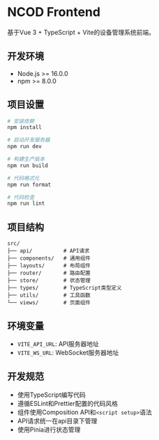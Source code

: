 # NCOD Frontend

基于Vue 3 + TypeScript + Vite的设备管理系统前端。

## 开发环境

- Node.js >= 16.0.0
- npm >= 8.0.0

## 项目设置

```bash
# 安装依赖
npm install

# 启动开发服务器
npm run dev

# 构建生产版本
npm run build

# 代码格式化
npm run format

# 代码检查
npm run lint
```

## 项目结构

```tree
src/
├── api/          # API请求
├── components/   # 通用组件
├── layouts/      # 布局组件
├── router/       # 路由配置
├── store/        # 状态管理
├── types/        # TypeScript类型定义
├── utils/        # 工具函数
└── views/        # 页面组件
```

## 环境变量

- `VITE_API_URL`: API服务器地址
- `VITE_WS_URL`: WebSocket服务器地址

## 开发规范

- 使用TypeScript编写代码
- 遵循ESLint和Prettier配置的代码风格
- 组件使用Composition API和`<script setup>`语法
- API请求统一在api目录下管理
- 使用Pinia进行状态管理
